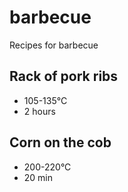 # barbecue
Recipes for barbecue

## Rack of pork ribs
- 105-135°C
- 2 hours

## Corn on the cob
- 200-220°C
- 20 min
